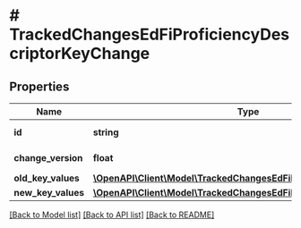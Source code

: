 # # TrackedChangesEdFiProficiencyDescriptorKeyChange

## Properties

Name | Type | Description | Notes
------------ | ------------- | ------------- | -------------
**id** | **string** | Resource identifier | [optional]
**change_version** | **float** | Change version | [optional]
**old_key_values** | [**\OpenAPI\Client\Model\TrackedChangesEdFiProficiencyDescriptorKey**](TrackedChangesEdFiProficiencyDescriptorKey.md) |  | [optional]
**new_key_values** | [**\OpenAPI\Client\Model\TrackedChangesEdFiProficiencyDescriptorKey**](TrackedChangesEdFiProficiencyDescriptorKey.md) |  | [optional]

[[Back to Model list]](../../README.md#models) [[Back to API list]](../../README.md#endpoints) [[Back to README]](../../README.md)
